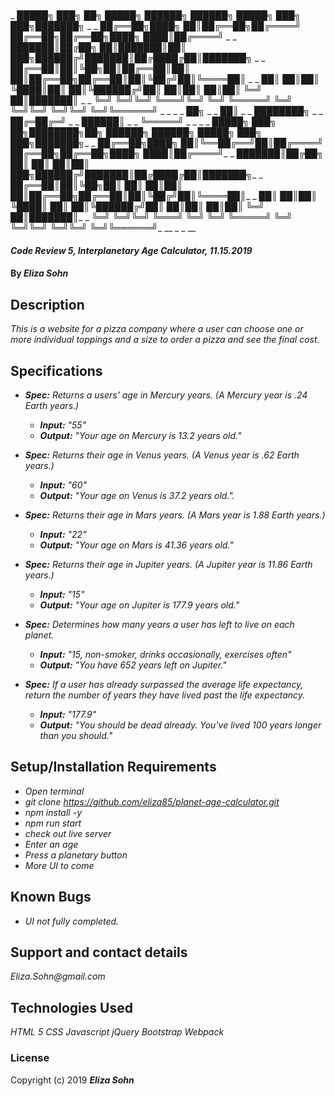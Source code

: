#
_  █████╗ ███╗   ██╗ █████╗  ██████╗ ██████╗  █████╗ ███╗   ███╗███████╗    _
_ ██╔══██╗████╗  ██║██╔══██╗██╔════╝ ██╔══██╗██╔══██╗████╗ ████║██╔════╝    _
_ ███████║██╔██╗ ██║███████║██║  ███╗██████╔╝███████║██╔████╔██║███████╗    _
_ ██╔══██║██║╚██╗██║██╔══██║██║   ██║██╔══██╗██╔══██║██║╚██╔╝██║╚════██║    _
_ ██║  ██║██║ ╚████║██║  ██║╚██████╔╝██║  ██║██║  ██║██║ ╚═╝ ██║███████║    _
_ ╚═╝  ╚═╝╚═╝  ╚═══╝╚═╝  ╚═╝ ╚═════╝ ╚═╝  ╚═╝╚═╝  ╚═╝╚═╝     ╚═╝╚══════╝    _
_                                                                           _
_                                    ██╗                                    _
_                                    ██║                                    _
_                                 ████████╗                                 _
_                                 ██╔═██╔═╝                                 _
_                                 ██████║                                   _
_                                 ╚═════╝                                   _
_                                                                           _
_  █████╗ ███╗   ██╗████████╗██╗ ██████╗ ██████╗  █████╗ ███╗   ███╗███████╗_
_ ██╔══██╗████╗  ██║╚══██╔══╝██║██╔════╝ ██╔══██╗██╔══██╗████╗ ████║██╔════╝_
_ ███████║██╔██╗ ██║   ██║   ██║██║  ███╗██████╔╝███████║██╔████╔██║███████╗_
_ ██╔══██║██║╚██╗██║   ██║   ██║██║   ██║██╔══██╗██╔══██║██║╚██╔╝██║╚════██║_
_ ██║  ██║██║ ╚████║   ██║   ██║╚██████╔╝██║  ██║██║  ██║██║ ╚═╝ ██║███████║_
_ ╚═╝  ╚═╝╚═╝  ╚═══╝   ╚═╝   ╚═╝ ╚═════╝ ╚═╝  ╚═╝╚═╝  ╚═╝╚═╝     ╚═╝╚══════╝_
__
_  _
__


#### _Code Review 5, Interplanetary Age Calculator, 11.15.2019_

#### By _**Eliza Sohn**_

## Description

_This is a website for a pizza company where a user can choose one or more individual toppings and a size to order a pizza and see the final cost._

## Specifications

* _**Spec:**  Returns a users' age in Mercury years. (A Mercury year is .24 Earth years.)_
  * _**Input:** "55"_
  * _**Output:** "Your age on Mercury is 13.2 years old."_

* _**Spec:**  Returns their age in Venus years. (A Venus year is .62 Earth years.)_
  * _**Input:** "60"_
  * _**Output:** "Your age on Venus is 37.2 years old."._

* _**Spec:** Returns their age in Mars years. (A Mars year is 1.88 Earth years.)_
  * _**Input:** "22"_
  * _**Output:** "Your age on Mars is 41.36 years old."_

* _**Spec:** Returns their age in Jupiter years. (A Jupiter year is 11.86 Earth years.)_
  * _**Input:** "15"_
  * _**Output:** "Your age on Jupiter is 177.9 years old."_


* _**Spec:** Determines how many years a user has left to live on each planet._
  * _**Input:** "15, non-smoker, drinks occasionally, exercises often"_
  * _**Output:** "You have 652 years left on Jupiter."_

* _**Spec:** If a user has already surpassed the average life expectancy, return the number of years they have lived past the life expectancy._
  * _**Input:** "177.9"_
  * _**Output:** "You should be dead already. You've lived 100 years longer than you should."_



## Setup/Installation Requirements

* _Open terminal_
* _git clone https://github.com/eliza85/planet-age-calculator.git_
* _npm install -y_
* _npm run start_
* _check out live server_
* _Enter an age_
* _Press a planetary button_
* _More UI to come_

## Known Bugs

* _UI not fully completed._

## Support and contact details

_Eliza.Sohn@gmail.com_

## Technologies Used

_HTML 5_
_CSS_
_Javascript_
_jQuery_
_Bootstrap_
_Webpack_

### License


Copyright (c) 2019 **_Eliza Sohn_**
